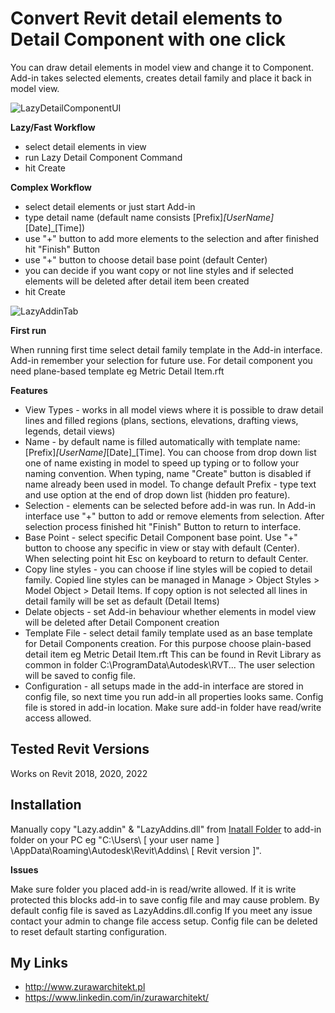 # Convert Revit detail elements to Detail Component with one click
You can draw detail elements in model view and change it to Component. Add-in takes selected elements, creates detail family and place it back in model view.

![LazyDetailComponentUI](https://user-images.githubusercontent.com/72662709/173247776-9e880693-62f6-4b01-9acc-6d6dbf81a3b7.png)

**Lazy/Fast Workflow**
- select detail elements in view
- run Lazy Detail Component Command
- hit Create

**Complex Workflow**

- select detail elements or just start Add-in
- type detail name (default name consists [Prefix]_[UserName]_[Date]_[Time])
- use "+" button to add more elements to the selection and after finished hit "Finish" Button
- use "+" button to choose detail base point (default Center)
- you can decide if you want copy or not line styles and if selected elements will be deleted after detail item been created
- hit Create

![LazyAddinTab](https://user-images.githubusercontent.com/72662709/173247809-c9d550d8-333a-47e3-bb15-a08d2fdb5a7e.png)

**First run**

When running first time select detail family template in the Add-in interface. Add-in remember your selection for future use. For detail component you need plane-based template eg Metric Detail Item.rft

**Features**

- View Types - works in all model views where it is possible to draw detail lines and filled regions (plans, sections, elevations, drafting views, legends, detail views) 
- Name - by default name is filled automatically with template name: [Prefix]_[UserName]_[Date]_[Time]. You can choose from drop down list one of name existing in model to speed up typing or to follow your naming convention. When typing, name "Create" button is disabled if name already been used in model. To change default Prefix - type text and use option at the end of drop down list (hidden pro feature).
- Selection - elements can be selected before add-in was run. In Add-in interface use "+" button to add or remove elements from selection. After selection process finished hit "Finish" Button to return to interface.
- Base Point - select specific Detail Component base point. Use "+" button to choose any specific in view or stay with default (Center). When selecting point hit Esc on keyboard to return to default Center.
- Copy line styles - you can choose if line styles will be copied to detail family. Copied line styles can be managed in Manage > Object Styles > Model Object > Detail Items. If copy option is not selected all lines in detail family will be set as default (Detail Items)
- Delate objects - set Add-in behaviour whether elements in model view will be deleted after Detail Component creation
- Template File - select detail family template used as an base template for Detail Components creation. For this purpose choose plain-based detail item eg Metric Detail Item.rft This can be found in Revit Library as common in folder C:\ProgramData\Autodesk\RVT... The user selection will be saved to config file.
- Configuration - all setups made in the add-in interface are stored in config file, so next time you run add-in all properties looks same. Config file is stored in add-in location. Make sure add-in folder have read/write access allowed.

## Tested Revit Versions

Works on Revit 2018, 2020, 2022

## Installation

Manually copy "Lazy.addin" & "LazyAddins.dll" from [Inatall Folder](https://github.com/PitPaf/LazyDetailComponent/tree/master/Install) to add-in folder on your PC eg "C:\Users\ [ your user name ] \AppData\Roaming\Autodesk\Revit\Addins\ [ Revit version ]".

**Issues**

Make sure folder you placed add-in is read/write allowed. If it is write protected this blocks add-in to save config file and may cause problem. By default config file is saved as LazyAddins.dll.config
If you meet any issue contact your admin to change file access setup. Config file can be deleted to reset default starting configuration.

## My Links

- http://www.zurawarchitekt.pl
- https://www.linkedin.com/in/zurawarchitekt/
